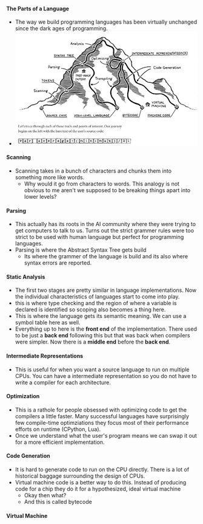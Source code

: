 #### The Parts of a Language
- The way we build programming languages has been virtually unchanged since the dark ages of programming.
- ![Alt text](image.png)
#### Scanning
- Scanning takes in a bunch of characters and chunks them into something more like words.
  - Why would it go from characters to words. This analogy is not obvious to me aren't we supposed to be breaking things apart into lower levels?
#### Parsing
- This actually has its roots in the AI community where they were trying to get computers to talk to us. Turns out the strict grammer rules were too strict to be used with human language but perfect for programming languages.
- Parsing is where the Abstract Syntax Tree gets build
  - Its where the grammer of the language is build and its also where syntax errors are reported.
#### Static Analysis
- The first two stages are pretty similar in language implementations. Now the individual characteristics of languages start to come into play.
- this is where type checking and the region of where a variable is declared is identified so scoping also becomes a thing here.
- This is where the language gets its semantic meaning. We can use a symbol table here as well.
- Everything up to here is the **front end** of the implementation. There used to be just a **back end** following this but that was back when compilers were simpler. Now there is a **middle end** before the **back end**.
#### Intermediate Representations
- This is useful for when you want a source language to run on multiple CPUs. You can have a intermediate representation so you do not have to write a compiler for each architecture.
#### Optimization
- This is a rathole for people obsessed with optimizing code to get the compilers a little faster. Many successful languages have surprisingly few compile-time optimziations they focus most of their performance efforts on runtime (CPython, Lua).
- Once we understand what the user's program means we can swap it out for a more efficient implementation.
#### Code Generation
- It is hard to generate code to run on the CPU directly. There is a lot of historical baggage surrounding the design of CPUs.
- Virtual machine code is a better way to do this. Instead of producing code for a chip they do it for a hypothesized, ideal virtual machine
  - Okay then what?
  - And this is called bytecode
#### Virtual Machine